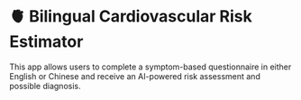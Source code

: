 # 🫀 Bilingual Cardiovascular Risk Estimator

This app allows users to complete a symptom-based questionnaire in either English or Chinese and receive an AI-powered risk assessment and possible diagnosis.
